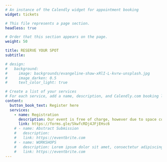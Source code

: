 ```yaml
---
# An instance of the Calendly widget for appointment booking
widget: tickets

# This file represents a page section.
headless: true

# Order that this section appears on the page.
weight: 50

title: RESERVE YOUR SPOT
subtitle:

# design:
#   background:
#     image: backgrounds/evangeline-shaw-xRlI-L-kvrw-unsplash.jpg
#     image_darken: 0.5
#     text_color_light: true

# Create a list of your services
# For each service, add a name, description, and Calendly.com booking link
content:
  button_book_text: Register here
  services:
    - name: Registration
      description: Our event is free of charge, however due to space constraints, admission will be limited to registered participants only. Please note that registration will be open until **April 15**, but early closure may occur if we reach the room capacity earlier. To register, please download the registration form ([docx](/files/registration_docx.docx), [pdf](/files/registration_pdf.pdf)), fill it out, and send it to jmm@leibniz-fli.de. Registered participants will receive an abstract submission form for poster presentations in due course.
      link: https://forms.gle/SkwfcRDj4JFjEHsc6
    # - name: Abstract Submission
    #   description: 
    #   link: https://eventbrite.com
    # - name: WORKSHOPS
    #   description: Lorem ipsum dolor sit amet, consectetur adipiscing elit. Proin eu sem vehicula, mattis ipsum et, dapibus magna.
    #   link: https://eventbrite.com
---
```


